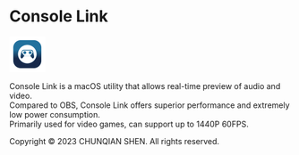 # Console Link

<img src="./logo.png" style="width: 64px;" />

Console Link is a macOS utility that allows real-time preview of audio and video.  
Compared to OBS, Console Link offers superior performance and extremely low power consumption.  
Primarily used for video games, can support up to 1440P 60FPS.

Copyright © 2023 CHUNQIAN SHEN. All rights reserved.
